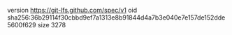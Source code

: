 version https://git-lfs.github.com/spec/v1
oid sha256:36b29114f30cbbd9ef7a1313e8b91844d4a7b3e040e7e157de152dde5600f629
size 3278
